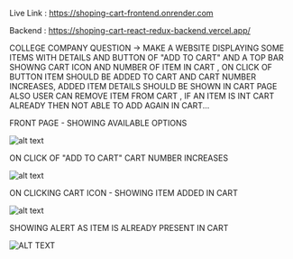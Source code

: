 Live Link : https://shoping-cart-frontend.onrender.com

Backend : https://shoping-cart-react-redux-backend.vercel.app/

COLLEGE COMPANY QUESTION -> MAKE A WEBSITE DISPLAYING SOME ITEMS WITH DETAILS AND BUTTON OF "ADD TO CART" AND A TOP BAR SHOWNG CART ICON AND NUMBER OF ITEM IN CART , ON CLICK OF BUTTON ITEM SHOULD BE ADDED TO CART AND CART NUMBER INCREASES, ADDED ITEM DETAILS SHOULD BE SHOWN IN CART PAGE ALSO USER CAN REMOVE ITEM FROM CART , IF AN ITEM IS INT CART ALREADY THEN NOT ABLE TO ADD AGAIN IN CART...

FRONT PAGE - SHOWING AVAILABLE OPTIONS

![alt text](https://github.com/priyanshuyadav07804/Shoping_Cart_React_Redux/assets/80442935/017352cb-17a1-431c-82e1-d26c645d49d1)

ON CLICK OF "ADD TO CART" CART NUMBER INCREASES

![alt text](https://github.com/priyanshuyadav07804/Shoping_Cart_React_Redux/assets/80442935/5aa79a95-17f8-474c-978c-b40c2bd9f178)

ON CLICKING CART ICON - SHOWING ITEM ADDED IN CART

![alt text](https://github.com/priyanshuyadav07804/Shoping_Cart_React_Redux/assets/80442935/da92a411-e4e4-49f4-a7d0-d66f729e2ec2)

SHOWING ALERT AS ITEM IS ALREADY PRESENT IN CART

![ALT TEXT](https://github.com/priyanshuyadav07804/Shoping_Cart_React_Redux/assets/80442935/f380f882-539c-444a-bd78-29ff8f0edf58)



